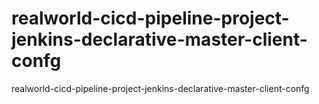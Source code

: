 # realworld-cicd-pipeline-project-jenkins-declarative-master-client-confg
realworld-cicd-pipeline-project-jenkins-declarative-master-client-confg
